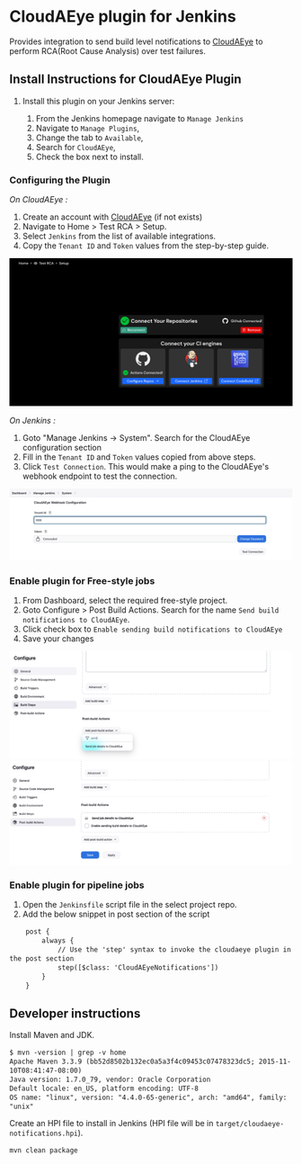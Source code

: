 # CloudAEye plugin for Jenkins

Provides integration to send build level notifications to [CloudAEye](https://www.cloudaeye.com/) to perform RCA(Root Cause Analysis) over test failures.

## Install Instructions for CloudAEye Plugin

1. Install this plugin on your Jenkins server:

    1.  From the Jenkins homepage navigate to `Manage Jenkins`
    2.  Navigate to `Manage Plugins`,
    3.  Change the tab to `Available`,
    4.  Search for `CloudAEye`,
    5.  Check the box next to install.

### Configuring the Plugin

*On CloudAEye :*
1. Create an account with [CloudAEye](https://cloudaeye.com/) (if not exists)
2. Navigate to Home > Test RCA > Setup.
3. Select `Jenkins` from the list of available integrations.
4. Copy the `Tenant ID` and `Token` values from the step-by-step guide.

![image][img-cloudaeye-setup]

*On Jenkins :*
1. Goto "Manage Jenkins → System". Search for the CloudAEye configuration section
2. Fill in the `Tenant ID` and `Token` values copied from above steps.
3. Click `Test Connection`. This would make a ping to the CloudAEye's webhook endpoint to test the connection.

![image][img-global-configuration]


### Enable plugin for Free-style jobs

1. From Dashboard, select the required free-style project.
2. Goto Configure > Post Build Actions. Search for the name `Send build notifications to CloudAEye`.
3. Click check box to `Enable sending build notifications to CloudAEye`
4. Save your changes

![image][img-add-as-postbuild]
![image][img-enable-postbuild]

### Enable plugin for pipeline jobs

1. Open the `Jenkinsfile` script file in the select project repo.
2. Add the below snippet in post section of the script
```
    post {
        always {
            // Use the 'step' syntax to invoke the cloudaeye plugin in the post section
            step([$class: 'CloudAEyeNotifications'])
        }
    }
```

## Developer instructions

Install Maven and JDK.

```shell
$ mvn -version | grep -v home
Apache Maven 3.3.9 (bb52d8502b132ec0a5a3f4c09453c07478323dc5; 2015-11-10T08:41:47-08:00)
Java version: 1.7.0_79, vendor: Oracle Corporation
Default locale: en_US, platform encoding: UTF-8
OS name: "linux", version: "4.4.0-65-generic", arch: "amd64", family: "unix"
```

Create an HPI file to install in Jenkins (HPI file will be in
`target/cloudaeye-notifications.hpi`).

```shell
mvn clean package
```

[img-global-configuration]: /docs/GlobalConfiguration.png
[img-cloudaeye-setup]: /docs/CloudAEyeSetup.png
[img-add-as-postbuild]: /docs/AddAsPostBuild.png
[img-enable-postbuild]: /docs/EnablePostBuildAction.png